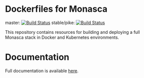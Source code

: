 # Dockerfiles for Monasca

master: [![Build Status](https://travis-ci.org/FujitsuEnablingSoftwareTechnologyGmbH/monasca-docker.svg?branch=master)](https://travis-ci.org/FujitsuEnablingSoftwareTechnologyGmbH/monasca-docker)
stable/pike: [![Build Status](https://travis-ci.org/FujitsuEnablingSoftwareTechnologyGmbH/monasca-docker.svg?branch=stable/pike)](https://travis-ci.org/FujitsuEnablingSoftwareTechnologyGmbH/monasca-docker)

This repository contains resources for building and deploying a full Monasca
stack in Docker and Kubernetes environments.

# Documentation

Full documentation is available [here](docs/README.md).
